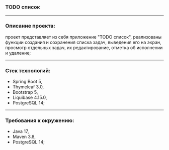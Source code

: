 ### TODO список
___
### Описание проекта:
проект представляет из себя приложение "TODO список", реализованы функции создания и сохранения списка задач, выведения его на экран, просмотр отдельных задач, их редактирование, отметка об исполнении и удаление;
___
### Стек технологий:
+ Spring Boot 5,
+ Thymeleaf 3.0,
+ Bootstrap 5,
+ Liquibase 4.15.0,
+ PostgreSQL 14;
___
### Требования к окружению:
+ Java 17,
+ Maven 3.8,
+ PostgreSQL 14;